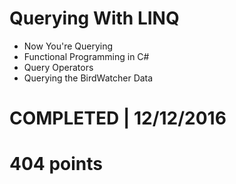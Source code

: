 # Querying With LINQ
- Now You're Querying 
- Functional Programming in C# 
- Query Operators 
- Querying the BirdWatcher Data 

# COMPLETED | 12/12/2016
# 404 points

